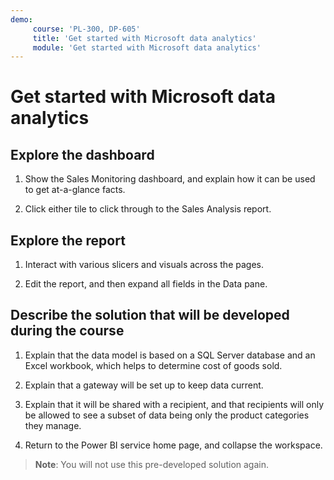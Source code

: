 ```yaml
---
demo:
     course: 'PL-300, DP-605'
     title: 'Get started with Microsoft data analytics'
     module: 'Get started with Microsoft data analytics'
---
```


# Get started with Microsoft data analytics

## Explore the dashboard

1. Show the Sales Monitoring dashboard, and explain how it can be used to get at-a-glance facts.

1. Click either tile to click through to the Sales Analysis report.

## Explore the report

1. Interact with various slicers and visuals across the pages.

1. Edit the report, and then expand all fields in the Data pane.

## Describe the solution that will be developed during the course

1. Explain that the data model is based on a SQL Server database and an Excel workbook, which helps to determine cost of goods sold.

1. Explain that a gateway will be set up to keep data current.

1. Explain that it will be shared with a recipient, and that recipients will only be allowed to see a subset of data being only the product categories they manage.

1. Return to the Power BI service home page, and collapse the workspace.

> **Note**: You will not use this pre-developed solution again.

